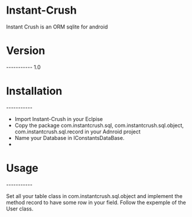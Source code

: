 Instant-Crush
=============

Instant Crush is an ORM sqlite for android


<h1>Version</h1>
-----------
1.0


<h1>Installation</h1>
-----------

- Import Instant-Crush in your Eclpise
- Copy the package com.instantcrush.sql, com.instantcrush.sql.object, com.instantcrush.sql.record in your Adnroid project
- Name your Database in IConstantsDataBase.
- 

<h1>Usage</h1>
-----------

Set all your table class in com.instantcrush.sql.object and implement the method record to have some row in your field.
Follow the expemple of the User class.
